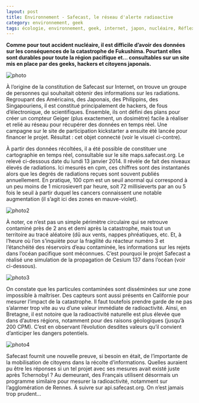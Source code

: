 ```yaml
---
layout: post
title: Environnement - Safecast, le réseau d'alerte radioactive
category: environnement, geek
tags: écologie, environnement, geek, internet, japon, nucléaire, Réflexion, réseau
---
```


**Comme pour tout accident nucléaire, il est difficile d’avoir des données sur les conséquences de la catastrophe de Fukushima. Pourtant elles sont durables pour toute la région pacifique et… consultables sur un site mis en place par des geeks, hackers et citoyens japonais.**

![photo](https://cheziceman.files.wordpress.com/2016/10/nanobug.jpg)

À l’origine de la constitution de Safecast sur Internet, on trouve un groupe de personnes qui souhaitait obtenir des informations sur les radiations. Regroupant des Américains, des Japonais, des Philippins, des Singapouriens, il est constitué principalement de hackers, de fous d’électronique, de scientifiques. Ensemble, ils ont défini des plans pour créer un compteur Geiger (plus exactement, un dosimètre) facile à réaliser et relié au réseau pour récupérer des données en temps réel. Une campagne sur le site de participation kickstarter a ensuite été lancée pour financer le projet. Résultat : cet objet connecté (voir le visuel ci-contre).

À partir des données récoltées, il a été possible de constituer une cartographie en temps réel, consultable sur le site maps.safecast.org. Le relevé ci-dessous date du lundi 13 janvier 2014. Il révèle de fait des niveaux élevés de radiations. Ici mesurés en cpm, ces chiffres sont des instantanés alors que les degrés de radiations reçues sont souvent publiés annuellement. En pratique, 100 cpm est un seuil anormal qui correspond à un peu moins de 1 microsievert par heure, soit 72 millisieverts par an ou 5 fois le seuil à partir duquel les cancers connaissent une notable augmentation (il s’agit ici des zones en mauve-violet).

![photo2](https://cheziceman.files.wordpress.com/2016/10/fukushima.jpg)

À noter, ce n’est pas un simple périmètre circulaire qui se retrouve contaminé près de 2 ans et demi après la catastrophe, mais tout un territoire au tracé aléatoire (dû aux vents, nappes phréatiques, etc. Et, à l’heure où l’on s’inquiète pour la fragilité du réacteur numéro 3 et l’étanchéité des réservoirs d’eau contaminée, les informations sur les rejets dans l’océan pacifique sont méconnues. C’est pourquoi le projet Safecast a réalisé une simulation de la propagation de Cesium 137 dans l’océan (voir ci-dessous).

![photo3](https://cheziceman.files.wordpress.com/2016/10/pacific.jpg)

On constate que les particules contaminées sont disséminées sur une zone impossible à maîtriser. Des capteurs sont aussi présents en Californie pour mesurer l’impact de la catastrophe. Il faut toutefois prendre garde de ne pas s’alarmer trop vite au vu d’une valeur immédiate de radioactivité. Ainsi, en Bretagne, il est notoire que la radioactivité naturelle est plus élevée que dans d’autres régions, notamment pour des raisons géologiques (jusqu’à 200 CPM). C’est en observant l’évolution desdites valeurs qu’il convient d’anticiper les dangers potentiels.

![photo4](https://cheziceman.files.wordpress.com/2016/10/japon.jpg)

Safecast fournit une nouvelle preuve, si besoin en était, de l’importante de la mobilisation de citoyens dans la récolte d’informations. Quelles auraient pu être les réponses si un tel projet avec ses mesures avait existé juste après Tchernobyl ? Au demeurant, des Français utilisent désormais un programme similaire pour mesurer la radioactivité, notamment sur l’agglomération de Rennes. À suivre sur api.safecast.org. On n’est jamais trop prudent…


